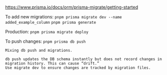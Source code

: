https://www.prisma.io/docs/orm/prisma-migrate/getting-started

To add new migrations:
`pnpm prisma migrate dev --name added_example_column`
`pnpm prisma generate`

Production:
`pnpm prisma migrate deploy`

To push changes:
`pnpm prisma db push`

```
Mixing db push and migrations.

db push updates the DB schema instantly but does not record changes in migration history. This can cause “drift.”
Use migrate dev to ensure changes are tracked by migration files.
```